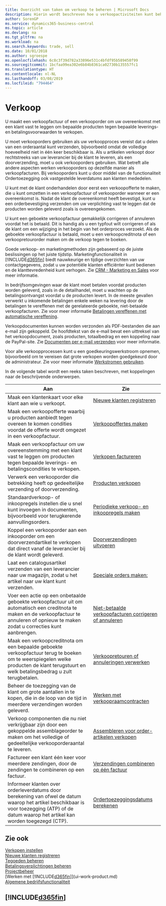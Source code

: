 ```yaml
---
title: Overzicht van taken om verkoop te beheren | Microsoft Docs
description: Hierin wordt beschreven hoe u verkoopactiviteiten kunt beheren.
author: SorenGP
ms.service: dynamics365-business-central
ms.topic: article
ms.devlang: na
ms.tgt_pltfrm: na
ms.workload: na
ms.search.keywords: trade, sell
ms.date: 10/01/2018
ms.author: sgroespe
ms.openlocfilehash: 6c8c3f39d782a33896e531c4bfdf95b589458f99
ms.sourcegitcommit: 1bcfaa99ea302e6b84b8361ca02730b135557fc1
ms.translationtype: HT
ms.contentlocale: nl-NL
ms.lasthandoff: 03/08/2019
ms.locfileid: "794464"
---
```

# <a name="sales"></a>Verkoop
U maakt een verkoopfactuur of een verkooporder om uw overeenkomst met een klant vast te leggen om bepaalde producten tegen bepaalde leverings- en betalingsvoorwaarden te verkopen.

U moet verkooporders gebruiken als uw verkoopproces vereist dat u delen van een orderaantal kunt verzenden, bijvoorbeeld omdat de volledige hoeveelheid niet in één keer beschikbaar is. Als u artikelen verkoopt door rechtstreeks van uw leverancier bij de klant te leveren, als een doorverzending, moet u ook verkooporders gebruiken. Wat betreft alle andere aspecten werken verkooporders op dezelfde manier als verkoopfacturen. Bij verkooporders kunt u door middel van de functionaliteit Ordertoezegging ook vastgestelde leverdatums aan klanten mededelen.  

U kunt met de klant onderhandelen door eerst een verkoopofferte te maken, die u kunt omzetten in een verkoopfactuur of verkooporder wanneer er een overeenkomst is. Nadat de klant de overeenkomst heeft bevestigd, kunt u een orderbevestiging verzenden om uw verplichting vast te leggen dat de producten worden geleverd zoals is overeengekomen.

U kunt een geboekte verkoopfactuur gemakkelijk corrigeren of annuleren voordat het is betaald. Dit is handig als u een typfout wilt corrigeren of als de klant om een wijziging in het begin van het orderproces verzoekt. Als de geboekte verkoopfactuur is betaald, moet u een verkoopcreditnota of een verkoopretourorder maken om de verkoop tegen te boeken.

Goede verkoop- en marketingmethoden zijn gebaseerd op de juiste beslissingen op het juiste tijdstip. Marketingfunctionaliteit in [!INCLUDE[d365fin](includes/d365fin_md.md)] biedt nauwkeurige en tijdige overzichten van uw contactgegevens, zodat u uw potentiële klanten efficiënter kunt bedienen en de klanttevredenheid kunt verhogen. Zie [CRM - Marketing en Sales](marketing-relationship-management.md) voor meer informatie.

In bedrijfsomgevingen waar de klant moet betalen voordat producten worden geleverd, zoals in de detailhandel, moet u wachten op de betalingsontvangst voordat u de producten levert. In de meeste gevallen verwerkt u inkomende betalingen enkele weken na levering door de betalingen te vereffenen met de gerelateerde geboekte, niet-betaalde verkoopfacturen. Zie voor meer informatie [Betalingen vereffenen met automatische vereffening](receivables-how-reconcile-payments-auto-application.md).

Verkoopdocumenten kunnen worden verzonden als PDF-bestanden die aan e-mail zijn gekoppeld. De hoofdtekst van de e-mail bevat een uittreksel van het verkoopdocument, zoals producten, totaalbedrag en een koppeling naar de PayPal-site. Zie [Documenten per e-mail verzenden](ui-how-send-documents-email.md) voor meer informatie.

Voor alle verkoopprocessen kunt u een goedkeuringswerkstroom opnemen, bijvoorbeeld om te vereisen dat grote verkopen worden goedgekeurd door de administrateur. Zie voor meer informatie [Werkstromen gebruiken](across-use-workflows.md).

In de volgende tabel wordt een reeks taken beschreven, met koppelingen naar de beschrijvende onderwerpen.

| Aan | Zie |
| --- | --- |
|Maak een klantenkaart voor elke klant aan wie u verkoopt.|[Nieuwe klanten registreren](sales-how-register-new-customers.md)|
| Maak een verkoopofferte waarbij u producten aanbiedt tegen overeen te komen condities voordat de offerte wordt omgezet in een verkoopfactuur. |[Verkoopoffertes maken](sales-how-make-offers.md) |
| Maak een verkoopfactuur om uw overeenstemming met een klant vast te leggen om producten tegen bepaalde leverings- en betalingscondities te verkopen. |[Verkopen factureren](sales-how-invoice-sales.md) |
| Verwerk een verkooporder die betrekking heeft op gedeeltelijke verzending of doorverzending. |[Producten verkopen](sales-how-sell-products.md) |
|Standaardverkoop- of inkoopregels instellen die u snel kunt invoegen in documenten, bijvoorbeeld voor terugkerende aanvullingsorders.|[Periodieke verkoop- en inkoopregels maken](sales-how-work-standard-lines.md)|  
| Koppel een verkooporder aan een inkooporder om een doorverzendartikel te verkopen dat direct vanaf de leverancier bij de klant wordt geleverd. |[Doorverzendingen uitvoeren](sales-how-drop-shipment.md) |
|Laat een catalogusartikel verzenden van een leverancier naar uw magazijn, zodat u het artikel naar uw klant kunt verzenden.|[Speciale orders maken:](sales-how-to-create-special-orders.md)|
| Voer een actie op een onbetaalde geboekte verkoopfactuur uit om automatisch een creditnota te maken en de verkoopfactuur te annuleren of opnieuw te maken zodat u correcties kunt aanbrengen. |[Niet-betaalde verkoopfacturen corrigeren of annuleren](sales-how-correct-cancel-sales-invoice.md) |
| Maak een verkoopcreditnota om een bepaalde geboekte verkoopfactuur terug te boeken om te weerspiegelen welke producten de klant terugstuurt en welk betalingsbedrag u zult terugbetalen. |[Verkoopretouren of annuleringen verwerken](sales-how-process-sales-returns-cancellations.md) |
|Beheer de toezegging van de klant om grote aantallen in te kopen, die in de loop van de tijd in meerdere verzendingen worden geleverd.|[Werken met verkoopraamcontracten](sales-how-to-create-blanket-sales-orders.md)|
|Verkoop componenten die nu niet verkrijgbaar zijn door een gekoppelde assemblageorder te maken om het volledige of gedeeltelijke verkooporderaantal te leveren.|[Assembleren voor order-artikelen verkopen](assembly-how-to-sell-items-assembled-to-order.md)|
|Factureer een klant één keer voor meerdere zendingen, door de zendingen te combineren op een factuur.|[Verzendingen combineren op één factuur](sales-how-to-combine-shipments-on-a-single-invoice.md)|
|Informeer klanten over orderleverdatums door berekening van ofwel de datum waarop het artikel beschikbaar is voor toezegging (ATP) of de datum waarop het artikel kan worden toegezegd (CTP).|[Ordertoezeggingsdatums berekenen](sales-how-to-calculate-order-promising-dates.md)|

## <a name="see-also"></a>Zie ook
[Verkopen instellen](sales-setup-sales.md)  
[Nieuwe klanten registreren](sales-how-register-new-customers.md)  
[Tegoeden beheren](receivables-manage-receivables.md)  
[Betalingsverplichtingen beheren](payables-manage-payables.md)  
[Projectbeheer](projects-manage-projects.md)    
[Werken met [!INCLUDE[d365fin](includes/d365fin_md.md)]](ui-work-product.md)  
[Algemene bedrijfsfunctionaliteit](ui-across-business-areas.md)

## [!INCLUDE[d365fin](includes/free_trial_md.md)]  
